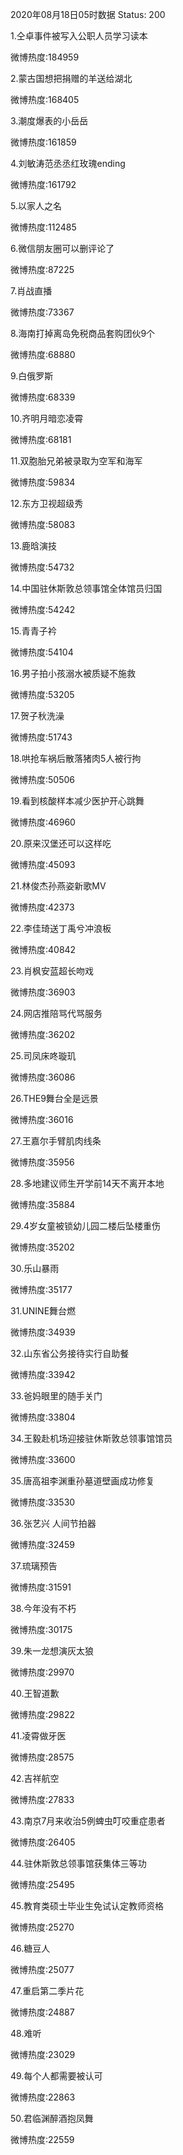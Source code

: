 2020年08月18日05时数据
Status: 200

1.仝卓事件被写入公职人员学习读本

微博热度:184959

2.蒙古国想把捐赠的羊送给湖北

微博热度:168405

3.潮度爆表的小岳岳

微博热度:161859

4.刘敏涛范丞丞红玫瑰ending

微博热度:161792

5.以家人之名

微博热度:112485

6.微信朋友圈可以删评论了

微博热度:87225

7.肖战直播

微博热度:73367

8.海南打掉离岛免税商品套购团伙9个

微博热度:68880

9.白俄罗斯

微博热度:68339

10.齐明月暗恋凌霄

微博热度:68181

11.双胞胎兄弟被录取为空军和海军

微博热度:59834

12.东方卫视超级秀

微博热度:58083

13.鹿晗演技

微博热度:54732

14.中国驻休斯敦总领事馆全体馆员归国

微博热度:54242

15.青青子衿

微博热度:54104

16.男子拍小孩溺水被质疑不施救

微博热度:53205

17.贺子秋洗澡

微博热度:51743

18.哄抢车祸后散落猪肉5人被行拘

微博热度:50506

19.看到核酸样本减少医护开心跳舞

微博热度:46960

20.原来汉堡还可以这样吃

微博热度:45093

21.林俊杰孙燕姿新歌MV

微博热度:42373

22.李佳琦送丁禹兮冲浪板

微博热度:40842

23.肖枫安蓝超长吻戏

微博热度:36903

24.网店推陪骂代骂服务

微博热度:36202

25.司凤床咚璇玑

微博热度:36086

26.THE9舞台全是远景

微博热度:36016

27.王嘉尔手臂肌肉线条

微博热度:35956

28.多地建议师生开学前14天不离开本地

微博热度:35884

29.4岁女童被锁幼儿园二楼后坠楼重伤

微博热度:35202

30.乐山暴雨

微博热度:35177

31.UNINE舞台燃

微博热度:34939

32.山东省公务接待实行自助餐

微博热度:33942

33.爸妈眼里的随手关门

微博热度:33804

34.王毅赴机场迎接驻休斯敦总领事馆馆员

微博热度:33600

35.唐高祖李渊重孙墓道壁画成功修复

微博热度:33530

36.张艺兴 人间节拍器

微博热度:32459

37.琉璃预告

微博热度:31591

38.今年没有不朽

微博热度:30175

39.朱一龙想演灰太狼

微博热度:29970

40.王智道歉

微博热度:29822

41.凌霄做牙医

微博热度:28575

42.吉祥航空

微博热度:27833

43.南京7月来收治5例蜱虫叮咬重症患者

微博热度:26405

44.驻休斯敦总领事馆获集体三等功

微博热度:25495

45.教育类硕士毕业生免试认定教师资格

微博热度:25270

46.糖豆人

微博热度:25077

47.重启第二季片花

微博热度:24887

48.难听

微博热度:23029

49.每个人都需要被认可

微博热度:22863

50.君临渊醉酒抱凤舞

微博热度:22559

